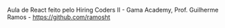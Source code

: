 Aula de React feito pelo Hiring Coders II - Gama Academy, Prof. Guilherme Ramos - https://github.com/ramosht
